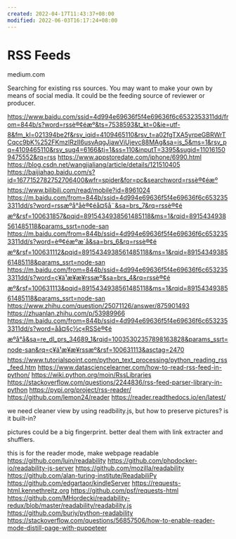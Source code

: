 ```yaml
---
created: 2022-04-17T11:43:37+08:00
modified: 2022-06-03T16:17:24+08:00
---
```


# RSS Feeds

medium.com

Searching for existing rss sources. You may want to make your own by means of social media. It could be the feeding source of reviewer or producer.

https://www.baidu.com/ssid=4d994e69636f5f4e69636f6c6532353311dd/from=844b/s?word=rssè®¢éæº&ts=7538593&t_kt=0&ie=utf-8&fm_kl=021394be2f&rsv_iqid=4109465110&rsv_t=a02fgTXA5yrpeGBRWrTCqcc9bK%252FKmzIRzII6usvAqgJjawViUjevc88MAg&sa=is_5&ms=1&rsv_pq=4109465110&rsv_sug4=6166&tj=1&ss=110&inputT=3395&sugid=110161509475552&rq=rss
https://www.appstoredate.com/iphone/6990.html
https://blog.csdn.net/wangjialiang/article/details/121510405
https://baijiahao.baidu.com/s?id=1677152782752706400&wfr=spider&for=pc&searchword=rssè®¢éæº
https://www.bilibili.com/read/mobile?id=8961024
https://m.baidu.com/from=844b/ssid=4d994e69636f5f4e69636f6c6532353311dd/s?word=rssæºå°åè®¢éå¤§å¨&sa=brs_7&rq=rssè®¢éæº&rsf=100631857&pqid=8915434938561485118&ms=1&rqid=8915434938561485118&params_ssrt=node-san
https://m.baidu.com/from=844b/ssid=4d994e69636f5f4e69636f6c6532353311dd/s?word=è®¢éæºæ´å&sa=brs_6&rq=rssè®¢éæº&rsf=100631112&pqid=8915434938561485118&ms=1&rqid=8915434938561485118&params_ssrt=node-san
https://m.baidu.com/from=844b/ssid=4d994e69636f5f4e69636f6c6532353311dd/s?word=ç¥ä¹æ¥æ¥rssæº&sa=brs_4&rq=rssè®¢éæº&rsf=100631113&pqid=8915434938561485118&ms=1&rqid=8915434938561485118&params_ssrt=node-san
https://www.zhihu.com/question/25071126/answer/875901493
https://zhuanlan.zhihu.com/p/53989966
https://m.baidu.com/from=844b/ssid=4d994e69636f5f4e69636f6c6532353311dd/s?word=åå¤§ç½ç«RSSè®¢éæºå°å&sa=re_dl_prs_34689_1&rqid=10035302357898163828&params_ssrt=node-san&rq=ç¥ä¹æ¥æ¥rssæº&rsf=100631113&asctag=2470
https://www.tutorialspoint.com/python_text_processing/python_reading_rss_feed.htm
https://www.datasciencelearner.com/how-to-read-rss-feed-in-python/
https://wiki.python.org/moin/RssLibraries
https://stackoverflow.com/questions/2244836/rss-feed-parser-library-in-python
https://pypi.org/project/rss-reader/
https://github.com/lemon24/reader
https://reader.readthedocs.io/en/latest/

we need cleaner view by using readbility.js, but how to preserve pictures? is it built-in?

pictures could be a big fingerprint. better deal them with link extracter and shufflers.

this is for the reader mode, make webpage readable
https://github.com/luin/readability
https://github.com/phpdocker-io/readability-js-server
https://github.com/mozilla/readability
https://github.com/alan-turing-institute/ReadabiliPy
https://github.com/edgartaor/kindleServer
https://requests-html.kennethreitz.org
https://github.com/psf/requests-html
https://github.com/MHordecki/readability-redux/blob/master/readability/readability.js
https://github.com/buriy/python-readability
https://stackoverflow.com/questions/56857506/how-to-enable-reader-mode-distill-page-with-puppeteer
